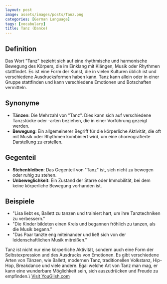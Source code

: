 ```yaml
---
layout: post
image: assets/images/posts/Tanz.png
categories: [German Language]
tags: [vocabulary]
title: Tanz (Dance)
---
```


## Definition

Das Wort "Tanz" bezieht sich auf eine rhythmische und harmonische Bewegung des Körpers, die im Einklang mit Klängen, Musik oder Rhythmen stattfindet. Es ist eine Form der Kunst, die in vielen Kulturen üblich ist und verschiedene Ausdrucksformen haben kann. Tanz kann allein oder in einer Gruppe stattfinden und kann verschiedene Emotionen und Botschaften vermitteln.

## Synonyme

- **Tänzen**: Die Mehrzahl von "Tanz". Dies kann sich auf verschiedene Tanzstücke oder -arten beziehen, die in einer Vorführung gezeigt werden.
- **Bewegung**: Ein allgemeinerer Begriff für die körperliche Aktivität, die oft mit Musik oder Rhythmen kombiniert wird, um eine choreografierte Darstellung zu erstellen.

## Gegenteil

- **Stehenbleiben**: Das Gegenteil von "Tanz" ist, sich nicht zu bewegen oder ruhig zu stehen.
- **Unbeweglichkeit**: Ein Zustand der Starre oder Immobilität, bei dem keine körperliche Bewegung vorhanden ist.

## Beispiele

- "Lisa liebt es, Ballett zu tanzen und trainiert hart, um ihre Tanztechniken zu verbessern."
- "Die Kinder bildeten einen Kreis und begannen fröhlich zu tanzen, als die Musik begann."
- "Das Paar tanzte eng miteinander und ließ sich von der leidenschaftlichen Musik mitreißen."

Tanz ist nicht nur eine körperliche Aktivität, sondern auch eine Form der Selbstexpression und des Ausdrucks von Emotionen. Es gibt verschiedene Arten von Tänzen, wie Ballett, modernen Tanz, traditionellen Volkstanz, Hip-Hop, Breakdance und viele andere. Egal welche Art von Tanz man mag, er kann eine wunderbare Möglichkeit sein, sich auszudrücken und Freude zu empfinden.\ <a id="yg-widget-0" class="youglish-widget" data-query="Tanz" data-lang="german" data-components="8412" data-auto-start="0" data-bkg-color="theme_light" data-title="How%20to%20pronounce%20Tanz%20in%20German"  rel="nofollow" href="https://youglish.com">Visit YouGlish.com</a><script async src="https://youglish.com/public/emb/widget.js" charset="utf-8"></script>
